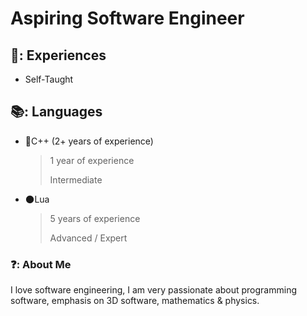 # Aspiring Software Engineer
## 🔰: Experiences
- Self-Taught
## 📚: Languages
- 🧰C++ (2+ years of experience)
  > 1 year of experience
  >
  > Intermediate
- 🌑Lua
  > 5 years of experience
  > 
  > Advanced / Expert
### ❓: About Me
I love software engineering, I am very passionate about programming software, emphasis on 3D software, mathematics & physics.
<!--
**Pyritium/Pyritium** is a ✨ _special_ ✨ repository because its `README.md` (this file) appears on your GitHub profile.

Here are some ideas to get you started:

- 🔭 I’m currently working on ...
- 🌱 I’m currently learning ...
- 👯 I’m looking to collaborate on ...
- 🤔 I’m looking for help with ...
- 💬 Ask me about ...
- 📫 How to reach me: ...
- 😄 Pronouns: ...
- ⚡ Fun fact: ...
-->
